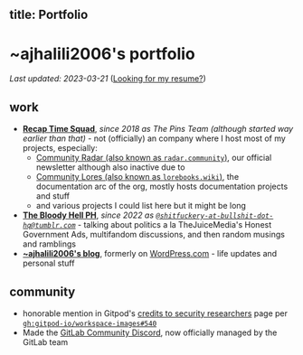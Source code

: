 title: Portfolio
---
# ~ajhalili2006's portfolio

*Last updated: 2023-03-21* ([Looking for my resume?](./user-manual/resume.md))

## work

* [**Recap Time Squad**](https://recaptime.eu.org), *since 2018 as The Pins Team (although started way earlier than that)* - not (officially) an company where I host most of my projects, especially:
    * [Community Radar (also known as `radar.community`)](https://communityradar.substack.com), our official newsletter although also inactive due to
    * [Community Lores (also known as `lorebooks.wiki`)](https://lorebooks.eu.org), the documentation arc of the org, mostly hosts documentation projects and stuff
    * and various projects I could list here but it might be long
* [**The Bloody Hell PH**](https://fromthebshq.substack.com), *since 2022 as
[`@shitfuckery-at-bullshit-dot-hq@tumblr.com`](https://tumblr.com/shitfuckery-at-bullshit-dot-hq)* - talking about politics a la TheJuiceMedia's Honest Government Ads, multifandom discussions, and then random musings and ramblings
* [**~ajhalili2006's blog**](https://ajhalili2006.substack.com), formerly on [WordPress.com](https://ajhalili2006.wordpress.com) - life updates and personal stuff

## community

* honorable mention in Gitpod's [credits to security researchers](https://www.gitpod.io/security/thanks) page per [`gh:gitpod-io/workspace-images#540`](https://github.com/gitpod-io/workspace-images/pull/540)
* Made the [GitLab Community Discord](https://discord.gg/gitlab), now officially managed by the GitLab team
